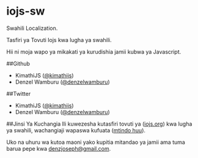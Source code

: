 # iojs-sw
 Swahili Localization.
 
 Tasfiri ya Tovuti Iojs kwa lugha ya swahili.

 Hii ni moja wapo ya mikakati ya kurudishia jamii kubwa ya Javascript.
 
##Github
* KimathiJS ([@kimathijs](https://github.com/kimathijs))
* Denzel Wamburu ([@denzelwamburu](https://github.com/denzelwamburu))

##Twitter
* KimathiJS ([@kimathijs](https://twitter.com/kimathijs))
* Denzel Wamburu ([@denzelwamburu](https://twitter.com/denzelwamburu))

##Jinsi Ya Kuchangia
Ili kuwezesha kutasfiri tovuti ya ([iojs.org](iojs.org)) kwa lugha ya swahili, wachangiaji wapaswa kufuata ([mtindo huu](https://github.com/nodejs/website/blob/master/TRANSLATION.md)).

Uko na uhuru wa kutoa maoni yako kupitia mitandao ya jamii ama tuma barua pepe kwa denzjoseph@gmail.com.



